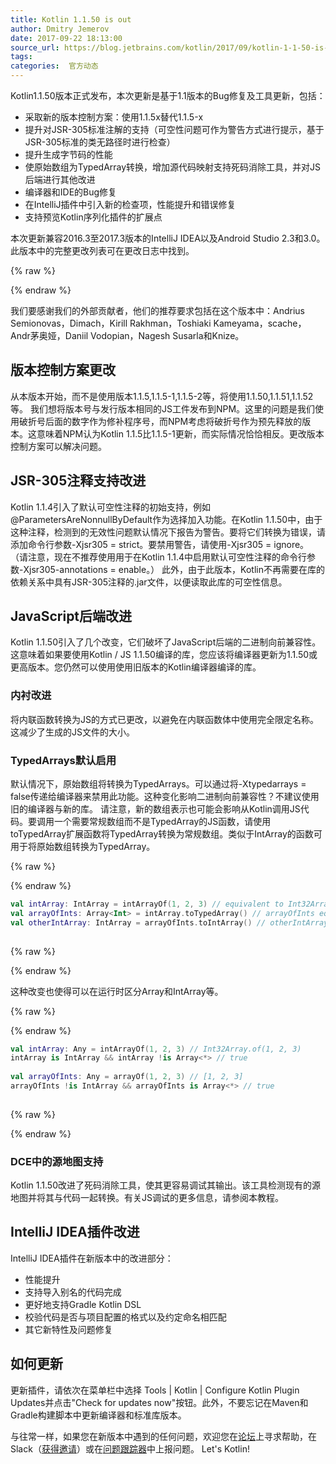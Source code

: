 ```yaml
---
title: Kotlin 1.1.50 is out
author: Dmitry Jemerov
date: 2017-09-22 18:13:00
source_url: https://blog.jetbrains.com/kotlin/2017/09/kotlin-1-1-50-is-out/
tags: 
categories:  官方动态
---
```


Kotlin1.1.50版本正式发布，本次更新是基于1.1版本的Bug修复及工具更新，包括： 

* 采取新的版本控制方案：使用1.1.5x替代1.1.5-x
* 提升对JSR-305标准注解的支持（可空性问题可作为警告方式进行提示，基于JSR-305标准的类无路径时进行检查）
* 提升生成字节码的性能
* 使原始数组为TypedArray转换，增加源代码映射支持死码消除工具，并对JS后端进行其他改进
* 编译器和IDE的Bug修复
* 在IntelliJ插件中引入新的检查项，性能提升和错误修复
* 支持预览Kotlin序列化插件的扩展点

本次更新兼容2016.3至2017.3版本的IntelliJ IDEA以及Android Studio 2.3和3.0。
此版本中的完整更改列表可在更改日志中找到。

{% raw %}
<p><span id="more-5280"></span></p>
{% endraw %}

我们要感谢我们的外部贡献者，他们的推荐要求包括在这个版本中：Andrius Semionovas，Dimach，Kirill Rakhman，Toshiaki Kameyama，scache，Andr茅奥娅，Daniil Vodopian，Nagesh Susarla和Knize。
## 版本控制方案更改

从本版本开始，而不是使用版本1.1.5,1.1.5-1,1.1.5-2等，将使用1.1.50,1.1.51,1.1.52等。
我们想将版本号与发行版本相同的JS工件发布到NPM。这里的问题是我们使用破折号后面的数字作为修补程序号，而NPM考虑将破折号作为预先释放的版本。这意味着NPM认为Kotlin 1.1.5比1.1.5-1更新，而实际情况恰恰相反。更改版本控制方案可以解决问题。
## JSR-305注释支持改进

Kotlin 1.1.4引入了默认可空性注释的初始支持，例如@ParametersAreNonnullByDefault作为选择加入功能。在Kotlin 1.1.50中，由于这种注释，检测到的无效性问题默认情况下报告为警告。要将它们转换为错误，请添加命令行参数-Xjsr305 = strict。要禁用警告，请使用-Xjsr305 = ignore。 （请注意，现在不推荐使用用于在Kotlin 1.1.4中启用默认可空性注释的命令行参数-Xjsr305-annotations = enable。）
此外，由于此版本，Kotlin不再需要在库的依赖关系中具有JSR-305注释的.jar文件，以便读取此库的可空性信息。
## JavaScript后端改进

Kotlin 1.1.50引入了几个改变，它们破坏了JavaScript后端的二进制向前兼容性。这意味着如果要使用Kotlin / JS 1.1.50编译的库，您应该将编译器更新为1.1.50或更高版本。您仍然可以使用使用旧版本的Kotlin编译器编译的库。
### 内衬改进

将内联函数转换为JS的方式已更改，以避免在内联函数体中使用完全限定名称。这减少了生成的JS文件的大小。
### TypedArrays默认启用

默认情况下，原始数组将转换为TypedArrays。可以通过将-Xtypedarrays = false传递给编译器来禁用此功能。这种变化影响二进制向前兼容性？不建议使用旧的编译器与新的库。
请注意，新的数组表示也可能会影响从Kotlin调用JS代码。要调用一个需要常规数组而不是TypedArray的JS函数，请使用toTypedArray扩展函数将TypedArray转换为常规数组。类似于IntArray的函数可用于将原始数组转换为TypedArray。

{% raw %}
<p></p>
{% endraw %}

```kotlin
val intArray: IntArray = intArrayOf(1, 2, 3) // equivalent to Int32Array.of(1, 2, 3)
val arrayOfInts: Array<Int> = intArray.toTypedArray() // arrayOfInts equals to [1, 2, 3]
val otherIntArray: IntArray = arrayOfInts.toIntArray() // otherIntArray is Int32Array
 
```

{% raw %}
<p></p>
{% endraw %}

这种改变也使得可以在运行时区分Array和IntArray等。

{% raw %}
<p></p>
{% endraw %}

```kotlin
val intArray: Any = intArrayOf(1, 2, 3) // Int32Array.of(1, 2, 3)
intArray is IntArray && intArray !is Array<*> // true
 
val arrayOfInts: Any = arrayOf(1, 2, 3) // [1, 2, 3]
arrayOfInts !is IntArray && arrayOfInts is Array<*> // true
 
```

{% raw %}
<p></p>
{% endraw %}

### DCE中的源地图支持

Kotlin 1.1.50改进了死码消除工具，使其更容易调试其输出。该工具检测现有的源地图并将其与代码一起转换。有关JS调试的更多信息，请参阅本教程。
## IntelliJ IDEA插件改进

IntelliJ IDEA插件在新版本中的改进部分：

* 性能提升
* 支持导入别名的代码完成
* 更好地支持Gradle Kotlin DSL
* 校验代码是否与项目配置的格式以及约定命名相匹配
* 其它新特性及问题修复

## 如何更新

更新插件，请依次在菜单栏中选择 Tools | Kotlin | Configure Kotlin Plugin Updates并点击"Check for updates now"按钮。此外，不要忘记在Maven和Gradle构建脚本中更新编译器和标准库版本。

与往常一样，如果您在新版本中遇到的任何问题，欢迎您在[论坛](https://youtrack.jetbrains.com/issues/KT)上寻求帮助，在Slack（[获得邀请](http://slack.kotlinlang.org/)）或在[问题跟踪器](https://youtrack.jetbrains.com/issues/KT)中上报问题。
Let's Kotlin!
